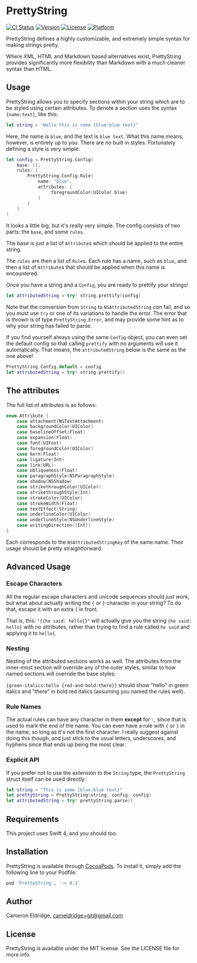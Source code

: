 # PrettyString

[![CI Status](https://img.shields.io/travis/foxfriends/PrettyString.svg?style=flat)](https://travis-ci.org/foxfriends/PrettyString)
[![Version](https://img.shields.io/cocoapods/v/PrettyString.svg?style=flat)](https://cocoapods.org/pods/PrettyString)
[![License](https://img.shields.io/cocoapods/l/PrettyString.svg?style=flat)](https://cocoapods.org/pods/PrettyString)
[![Platform](https://img.shields.io/cocoapods/p/PrettyString.svg?style=flat)](https://cocoapods.org/pods/PrettyString)

PrettyString defines a highly customizable, and extremely simple syntax for making strings pretty.

Where XML, HTML and Markdown based alternatives exist, PrettyString provides significantly more
flexibility than Markdown with a much cleaner syntax than HTML.

## Usage

PrettyString allows you to specify sections within your string which are to be styled using certain
attributes. To denote a section uses the syntax `{name:text}`, like this:

```swift
let string = "Hello this is some {blue:blue text}"
```

Here, the name is `blue`, and the text is `blue text`. What this name means, however, is entirely up
to you. There are *no* built in styles. Fortunately defining a style is very simple:

```swift
let config = PrettyString.Config(
    base: [],
    rules: [
        PrettyString.Config.Rule(
            name: "blue",
            attributes: [
                .foregroundColor(UIColor.blue)
            ]
        )
    ]
)
```

It looks a little big, but it's really very simple. The config consists of two parts: the `base`,
and some `rules`.

The base is just a list of `Attribute`s which should be applied to the entire string.

The `rules` are then a list of `Rule`s. Each rule has a name, such as `blue`, and then a list of
`Attribute`s that should be applied when this name is encountered.

Once you have a string and a `Config`, you are ready to prettify your strings!

```swift
let attributedString = try! string.prettify(config)
```

Note that the conversion from `String` to `NSAttributedString` *can* fail, and so you must use `try`
or one of its variations to handle the error. The error that is thrown is of type
`PrettyString.Error`, and may provide some hint as to why your string has failed to parse.

If you find yourself always using the same `Config` object, you can even set the default config so
that calling `prettify` with no arguments will use it automatically. That means, the
`attributedString` below is the same as the one above!

```swift
PrettyString.Config.default = config
let attributedString = try! string.prettify()
```

## The attributes

The full list of attributes is as follows:

```swift
enum Attribute {
    case attachment(NSTextAttachment)
    case backgroundColor(UIColor)
    case baselineOffset(Float)
    case expansion(Float)
    case font(UIFont)
    case foregroundColor(UIColor)
    case kern(Float)
    case ligature(Int)
    case link(URL)
    case obliqueness(Float)
    case paragraphStyle(NSParagraphStyle)
    case shadow(NSShadow)
    case strikethroughColor(UIColor)
    case strikethroughStyle(Int)
    case strokeColor(UIColor)
    case strokeWidth(Float)
    case textEffect(String)
    case underlineColor(UIColor)
    case underlineStyle(NSUnderlineStyle)
    case writingDirection([Int])
}
```

Each corresponds to the `NSAttributedStringKey` of the same name. Their usage should be pretty
straightforward.

## Advanced Usage

### Escape Characters

All the regular escape characters and unicode sequences should *just work*, but what about actually
writing the `{` or `}` character in your string? To do that, escape it with an extra `{` in front.

That is, this: `"{{he said: hello{}"` will actually give you the string `{he said: hello}` with no
attributes, rather than trying to find a rule called `he said` and applying it to `hello{`.

### Nesting

Nesting of the attributed sections works as well. The attributes from the inner-most section will
override any of the outer styles, similar to how named sections will override the base styles:

`{green-italics:hello {red-and-bold:there}}` should show "hello" in green italics and "there" in
bold red italics (assuming you named the rules well).

### Rule Names

The actual rules can have any character in them **except** for `:`, since that is used to mark the
end of the name. You can even have a rule with `{` or `}` in the name, so long as it's not the first
character. I really suggest against doing this though, and just stick to the usual letters,
underscores, and hyphens since that ends up being the most clear.

### Explicit API

If you prefer not to use the extension to the `String` type, the `PrettyString` struct itself can be
used directly:

```swift
let string = "This is some {blue:blue text}"
let prettyString = PrettyString(string, config: config)
let attributedString = try! prettyString.parse()
```

## Requirements

This project uses Swift 4, and you should too.

## Installation

PrettyString is available through [CocoaPods](https://cocoapods.org). To install
it, simply add the following line to your Podfile:

```ruby
pod 'PrettyString', '~> 0.1'
```

## Author

Cameron Eldridge, cameldridge+git@gmail.com

## License

PrettyString is available under the MIT license. See the LICENSE file for more info.
